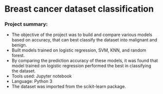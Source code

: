 # Breast cancer dataset classification

### Project summary:
- The objective of the project was to build and compare various models based on accuracy, that can best classify the dataset into malignant and benign.
- Built models trained on logistic regression, SVM, KNN, and random forest. 
- By comparing the prediction accuracy of these models, it was found that model trained on logistic regression performed the best in   classifying the dataset.
- Tools used: Jupyter notebook
- Language: Python 3
- The dataset was imported from the scikit-learn package.

